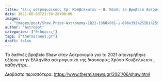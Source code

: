 ```yaml
---
title: "Στις αστροφυσικούς Χρ. Κουβελιώτου – Β. Κάσπι το βραβείο Αστρονομίας Shaw"
date: 2021-06-03T21:50:28+00:00
images:
  - "images/post/Shaw_Prize-Astronomy-2021-1068x601-1-696x392%255B1%255D.png"
author: "AstroBot"
categories: ["Ειδήσεις"]
tags: ["thermisnews.gr"]
draft: false
---
```


Το διεθνές βραβείο Shaw στην Αστρονομία για το 2021 απονεμήθηκε εξίσου στην Ελληνίδα αστροφυσικό της διασποράς Χρύσα Κουβελιώτου , καθηγήτρι...

Διαβάστε περισσότερα: https://www.thermisnews.gr/2021/06/shaw.html
